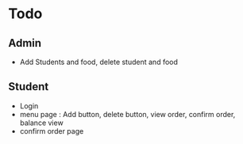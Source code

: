 # Todo

## Admin

* Add Students and food, delete student and food

## Student

* Login
* menu page : Add button, delete button, view order, confirm order, balance view
* confirm order page
